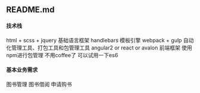 ## README.md

#### 技术栈
html + scss + jquery 基础语言框架
handlebars 模板引擎
webpack + gulp 自动化管理工具、打包工具和包管理工具
angular2 or react or avalon 前端框架
使用npm进行包管理
不用coffee了 可以试用一下es6

#### 基本业务需求
图书管理
图书借阅
申请购书





